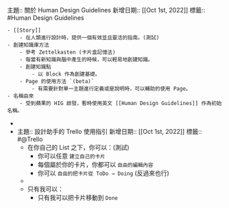 主題:: 關於 Human Design Guidelines
新增日期:: [[Oct 1st, 2022]] 
標籤:: #Human Design Guidelines

	- [[Story]]
		- 在人類進行設計時，提供一個有效並且靈活的指南。(測試)
	- 創建知識庫方法
		- 參考 Zettelkasten (卡片盒記憶法)
		- 每當有新知識與腦中產生的時候，可以輕易地創建知識。
		- 創建知識點
			- 以 Block 作為創建基礎。
		- Page 的使用方法 `(beta)`
			- 有需要針對單一主題進行定義或是說明時，可以輔助的使用 Page。
	- 名稱由來
		- 受到蘋果的 HIG 啟發，暫時使用英文 [[Human Design Guidelines]] 作為初始名稱。
-
- 主題:: 設計助手的 Trello 使用指引 
  新增日期:: [[Oct 1st, 2022]] 
  標籤:: #@Trello
	- 在你自己的 List 之下，你可以：(測試)
		- 你可以任意 `建立自己的卡片`
		- 每個屬於你的卡片，你都可以 `自由的編輯內容`
		- 你可以 `自由的把卡片從 ToDo → Doing`  (反過來也行)
	-
	- 只有我可以：
		- 只有我可以把卡片移動到 `Done`
